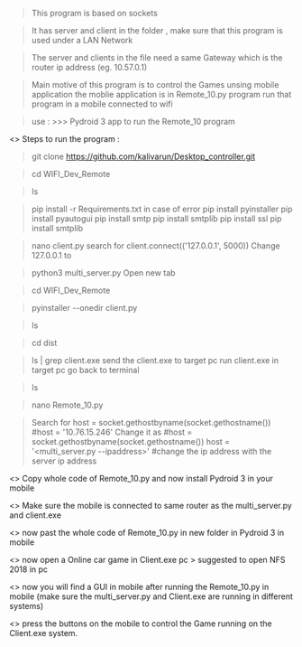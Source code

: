 > This program is based on sockets

> It has server and client in the folder , make sure that this program is used under a LAN Network

> The server and clients in the file need a same Gateway which is the router ip address (eg. 10.57.0.1)

> Main motive of this program is to control the Games unsing mobile application the moblie application is in Remote_10.py program run that program in a mobile connected to wifi

> use : >>> Pydroid 3 app to run the Remote_10 program


<> Steps to run the program :

> git clone https://github.com/kalivarun/Desktop_controller.git

> cd WIFI_Dev_Remote

> ls

> pip install -r Requirements.txt
  >in case of error
  > pip install pyinstaller
  > pip install pyautogui
  > pip install smtp
  > pip install smtplib
  > pip install ssl
  > pip install smtplib
 
> nano client.py
  >search for client.connect(('127.0.0.1', 5000))
  >Change 127.0.0.1 to


> python3 multi_server.py
   >Open new tab

> cd WIFI_Dev_Remote

> pyinstaller --onedir client.py

> ls

> cd dist

> ls | grep client.exe
  >send the client.exe to target pc
  >run client.exe in target pc
  >go back to terminal

> ls

> nano Remote_10.py

> Search for host = socket.gethostbyname(socket.gethostname()) #host = '10.76.15.246' Change it as #host = socket.gethostbyname(socket.gethostname()) host = '<multi_server.py --ipaddress>' #change the ip address with the server ip address

<> Copy whole code of Remote_10.py and now install Pydroid 3 in your mobile

<> Make sure the mobile is connected to same router as the multi_server.py and client.exe

<> now past the whole code of Remote_10.py in new folder in Pydroid 3 in mobile

<> now open a Online car game in Client.exe pc > suggested to open NFS 2018 in pc

<> now you will find a GUI in mobile after running the Remote_10.py in mobile (make sure the multi_server.py and Client.exe are running in different systems)

<> press the buttons on the mobile to control the Game running on the Client.exe system.






